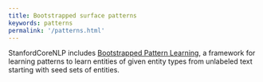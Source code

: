 ```yaml
---
title: Bootstrapped surface patterns
keywords: patterns
permalink: '/patterns.html'
---
```


StanfordCoreNLP includes [Bootstrapped Pattern Learning](http://nlp.stanford.edu/software/patternslearning.html), a framework for learning patterns to learn entities of given entity types from unlabeled text starting with seed sets of entities.
